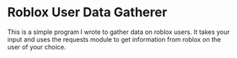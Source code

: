 # Roblox User Data Gatherer
This is a simple program I wrote to gather data on roblox users. It takes your input and uses the requests module to get information from roblox on the user of your choice.
